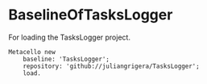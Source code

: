 # BaselineOfTasksLogger
For loading the TasksLogger project.

```smalltalk
Metacello new
	baseline: 'TasksLogger';
	repository: 'github://juliangrigera/TasksLogger';
	load.
```